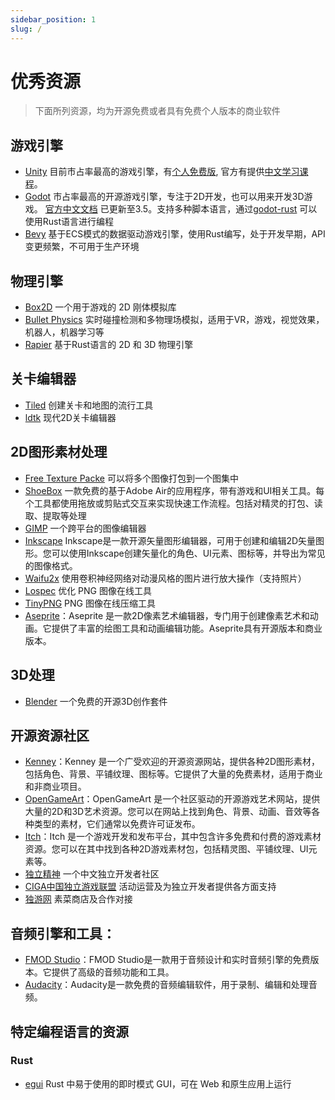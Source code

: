 ```yaml
---
sidebar_position: 1
slug: /
---
```


# 优秀资源

> 下面所列资源，均为开源免费或者具有免费个人版本的商业软件

## 游戏引擎

- [Unity](https://unity.com/) 目前市占率最高的游戏引擎，有[个人免费版](https://unity.com/products/unity-personal), 官方有提供[中文学习课程](https://learn.unity.com/)。 
- [Godot](https://godotengine.org/) 市占率最高的开源游戏引擎，专注于2D开发，也可以用来开发3D游戏。 [官方中文文档](https://docs.godotengine.org/zh_CN/latest/) 已更新至3.5。支持多种脚本语言，通过[godot-rust](https://godot-rust.github.io/) 可以使用Rust语言进行编程
- [Bevy](https://bevyengine.org/) 基于ECS模式的数据驱动游戏引擎，使用Rust编写，处于开发早期，API变更频繁，不可用于生产环境

## 物理引擎

- [Box2D](https://box2d.org/) 一个用于游戏的 2D 刚体模拟库
- [Bullet Physics](http://bulletphysics.org/) 实时碰撞检测和多物理场模拟，适用于VR，游戏，视觉效果，机器人，机器学习等
- [Rapier](https://rapier.rs/) 基于Rust语言的 2D 和 3D 物理引擎

## 关卡编辑器

- [Tiled](https://www.mapeditor.org/) 创建关卡和地图的流行工具
- [ldtk](https://ldtk.io/) 现代2D关卡编辑器

## 2D图形素材处理

- [Free Texture Packe](http://free-tex-packer.com/) 可以将多个图像打包到一个图集中
- [ShoeBox](http://renderhjs.net/shoebox/) 一款免费的基于Adobe Air的应用程序，带有游戏和UI相关工具。每个工具都使用拖放或剪贴式交互来实现快速工作流程。包括对精灵的打包、读取、提取等处理
- [GIMP](https://www.gimp.org/) 一个跨平台的图像编辑器
- [Inkscape](https://inkscape.org/) Inkscape是一款开源矢量图形编辑器，可用于创建和编辑2D矢量图形。您可以使用Inkscape创建矢量化的角色、UI元素、图标等，并导出为常见的图像格式。
- [Waifu2x](https://waifu2x.udp.jp/) 使用卷积神经网络对动漫风格的图片进行放大操作（支持照片）
- [Lospec](https://lospec.com/png-crusher/) 优化 PNG 图像在线工具
- [TinyPNG](https://tinypng.com/) PNG 图像在线压缩工具
- [Aseprite](https://www.aseprite.org/)：Aseprite 是一款2D像素艺术编辑器，专门用于创建像素艺术和动画。它提供了丰富的绘图工具和动画编辑功能。Aseprite具有开源版本和商业版本。


## 3D处理

- [Blender](https://www.blender.org/) 一个免费的开源3D创作套件

## 开源资源社区
- [Kenney](https://kenney.nl/)：Kenney 是一个广受欢迎的开源资源网站，提供各种2D图形素材，包括角色、背景、平铺纹理、图标等。它提供了大量的免费素材，适用于商业和非商业项目。
- [OpenGameArt](https://opengameart.org/)：OpenGameArt 是一个社区驱动的开源游戏艺术网站，提供大量的2D和3D艺术资源。您可以在网站上找到角色、背景、动画、音效等各种类型的素材，它们通常以免费许可证发布。
- [Itch](https://itch.io/)：Itch 是一个游戏开发和发布平台，其中包含许多免费和付费的游戏素材资源。您可以在其中找到各种2D游戏素材包，包括精灵图、平铺纹理、UI元素等。
- [独立精神](https://indienova.com/) 一个中文独立开发者社区
- [CIGA中国独立游戏联盟](https://www.ciga.me/) 活动运营及为独立开发者提供各方面支持
- [独游网](https://www.joyindie.com/) 素菜商店及合作对接


## 音频引擎和工具：

- [FMOD Studio](https://www.fmod.com/studio/)：FMOD Studio是一款用于音频设计和实时音频引擎的免费版本。它提供了高级的音频功能和工具。
- [Audacity](https://www.audacityteam.org/)：Audacity是一款免费的音频编辑软件，用于录制、编辑和处理音频。

## 特定编程语言的资源

### Rust

- [egui](https://github.com/emilk/egui) Rust 中易于使用的即时模式 GUI，可在 Web 和原生应用上运行